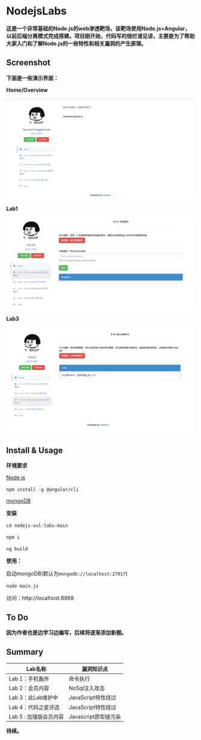 # NodejsLabs

**这是一个非常基础的Node.js的web渗透靶场，该靶场使用Node.js+Angular，以前后端分离模式完成搭建。项目刚开始，代码写的很烂请见谅，主要是为了帮助大家入门和了解Node.js的一些特性和相关漏洞的产生原理。**

## Screenshot

**下面是一些演示界面：**

**Home/Overview**

![screenshot1](./image/screenshot1.png)

 **Lab1**

![screenshot2](./image/screenshot2.png)

**Lab3**

![screenshot2](./image/screenshot3.png)

## Install & Usage

**环境要求**

[Node.js](https://nodejs.org/en/download/)

`npm install -g @angular/cli`

[mongoDB](https://docs.mongodb.com/manual/administration/install-community/)

**安装**

`cd nodejs-vul-labs-main`

`npm i`

`ng build` 

**使用：**

启动mongoDB(默认为`mongodb://localhost:27017`)

`node main.js`

访问：http://localhost:8888

## To Do

**因为作者也是边学习边编写，后续将逐渐添加新题。**

## Summary

| Lab名称                | 漏洞知识点           |
| ---------------------- | -------------------- |
| Lab 1：手机轰炸        | 命令执行             |
| Lab 2：会员内容        | NoSql注入攻击        |
| Lab 3：此Lab维护中     | JavaScript特性绕过   |
| Lab 4：代码之星评选    | JavaScript特性绕过   |
| Lab 5 : 加强版会员内容 | Javascript原型链污染 |

**待续。**

